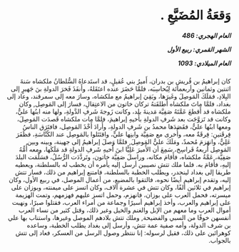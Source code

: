 <h1 dir="rtl">وَقعَةُ المُضَيَّعِ .</h1>

<h5 dir="rtl">العام الهجري:  486

الشهر القمري: ربيع الأول

العام الميلادي: 1093</h5>

<p dir="rtl">كان إبراهيمُ بن قُريشِ بن بدران، أَميرُ بني عُقيلٍ، قد استَدعاهُ السُّلطانُ ملكشاه سَنةَ اثنتين وثمانين وأربعمائة لِيُحاسِبَه، فلمَّا حَضَرَ عنده اعتَقَلهُ، وأَنفَذَ فَخرَ الدولةِ بنَ جَهيرٍ إلى البِلادِ، فمَلَكَ المَوصِلَ وغَيرَها، وبَقِيَ إبراهيمُ مع ملكشاه، وسارَ معه إلى سمرقند، وعاد إلى بغداد، فلمَّا ماتَ ملكشاه أَطلقَتهُ تركان خاتون من الاعتِقالِ، فسارَ إلى المَوصِل, وكان ملكشاه قد أَقطعَ عَمَّتَهُ صَفِيَّة مَدينةَ بلد، وكانت زَوجةَ شَرفِ الدَّولةِ، ولها منه ابنُها عليٌّ، وكانت قد تَزوَّجَت بعد شَرفِ الدولةِ بأَخيهِ إبراهيمَ، فلمَّا مات ملكشاه قَصدَت المَوصِلَ، ومعها ابنُها عليٌّ، فقَصَدَها محمدُ بن شَرفِ الدولةِ، وأَرادَ أَخْذَ المَوصِل، فافتَرَق الناسُ فِرقَتينِ: فِرقَةٌ معه، وأُخرى مع صَفِيَّة وابنِها عليٍّ، واقتَتَلوا بالمَوصِل عند الكُنَّاسَةِ، فظَفَرَ عَلِيٌّ، وانهَزمَ مُحمدٌ، ومَلَكَ عليٌّ المَوصِلَ, فلمَّا وَصلَ إبراهيمُ إلى جهينة، وبينه وبين المَوصِل أربعةُ فَراسِخ، سَمِعَ أن الأَميرَ عَلِيًّا ابنَ أَخيهِ شَرفِ الدولةِ قد مَلَكَها، ومعه أُمُّهُ صَفِيَّة، عَمَّةُ ملكشاه، فأَقامَ مكانه، وراسلَ صَفِيَّة خاتون، وتَردَّدَت الرُّسُلُ، فسَلَّمَت البلدَ إليهِ، فأَقامَ به. فلما ملك تتش نصيبين أرسل إليه يأمره أن يخطب له بالسلطنة، ويعطيه طريقا إلى بغداد لينحدر، ويطلب الخطبة بالسلطنة، فامتنع إبراهيم من ذلك، فسار تتش إليه، وتقدم إبراهيم أيضًا نحوه، فالتقوا بالمضيع، من أعمال الموصل، في ربيع الأول، وكان إبراهيم في ثلاثين ألفًا، وكان تتش في عشرة آلاف، وكان اتسز على ميمنته، وبوزان على ميسرته، فحمل العرب على بوزان، فانهزم، وحمل اتسز عليهم فهزمهم، وتمت الهزيمة على إبراهيم والعرب، وأخذ إبراهيم أسيرًا وجماعة من أمراء العرب، فقتلوا صبرًا، ونهبت أموال العرب وما معهم من الإبل والغنم والخيل وغير ذلك، وقتل كثير من نساء العرب أنفسهن خوفًا من السبي والفضيحة, وملك تتش بلادهم الموصل وغيرها، واستناب بها علي بن شرف الدولة، وأمه صفية عمة تتش، وأرسل إلى بغداد يطلب الخطبة، وساعده كوهرائين على ذلك، فقيل لرسوله: إنا ننتظر وصول الرسل من العسكر، فعاد إلى تتش بالجواب.</p></br>
